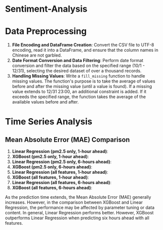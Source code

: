 # Sentiment-Analysis

# Data Preprocessing

1. **File Encoding and DataFrame Creation**: Convert the CSV file to UTF-8 encoding, read it into a DataFrame, and ensure that the column names in Chinese are not garbled.
2. **Date Format Conversion and Data Filtering**: Perform date format conversion and filter the data based on the specified range (10/1 - 12/31), selecting the desired dataset of over a thousand records.
3. **Handling Missing Values**: Write a `fill_missing` function to handle missing values. The function's purpose is to take the average of values before and after the missing value (until a value is found). If a missing value extends to 12/31 23:00, an additional constraint is added. If it exceeds the specified range, the function takes the average of the available values before and after.

# Time Series Analysis

## Mean Absolute Error (MAE) Comparison

1. **Linear Regression (pm2.5 only, 1-hour ahead)**: 
2. **XGBoost (pm2.5 only, 1-hour ahead)**: 
3. **Linear Regression (pm2.5 only, 6-hours ahead)**: 
4. **XGBoost (pm2.5 only, 6-hours ahead)**: 
5. **Linear Regression (all features, 1-hour ahead)**: 
6. **XGBoost (all features, 1-hour ahead)**: 
7. **Linear Regression (all features, 6-hours ahead)**: 
8. **XGBoost (all features, 6-hours ahead)**: 

As the prediction time extends, the Mean Absolute Error (MAE) generally increases. However, in the comparison between XGBoost and Linear Regression, the performance may be affected by parameter tuning or data content. In general, Linear Regression performs better. However, XGBoost outperforms Linear Regression when predicting six hours ahead with all features.
